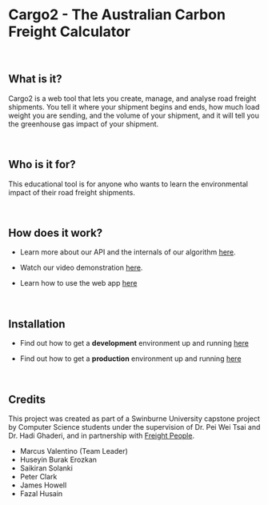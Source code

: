 # Cargo2 - The Australian Carbon Freight Calculator


<br>

## What is it?

Cargo2 is a web tool that lets you create, manage, and analyse road freight shipments. You tell it where your shipment begins and ends, how much load weight you are sending, and the volume of your shipment, and it will tell you the greenhouse gas impact of your shipment.

<br>

## Who is it for?

This educational tool is for anyone who wants to learn the environmental impact of their road freight shipments. 

<br>

## How does it work?

- Learn more about our API and the internals of our algorithm [here](https://github.com/nestcx/freight-carbon-emission-calculator/wiki/How-It-Works). 

- Watch our video demonstration [here](https://www.youtube.com/watch?v=3CLr-GgRkQY ).

- Learn how to use the web app [here](https://github.com/nestcx/freight-carbon-emission-calculator/wiki/Web-App-User-Guide)

<br>

## Installation

- Find out how to get a **development** environment up and running [here](https://github.com/nestcx/freight-carbon-emission-calculator/wiki/Installation-manual-(Development-server))

- Find out how to get a **production** environment up and running [here](https://github.com/nestcx/freight-carbon-emission-calculator/wiki/Installation-manual-(Production-environment))


<br>

## Credits

This project was created as part of a Swinburne University capstone project by Computer Science students under the supervision of Dr. Pei Wei Tsai and Dr. Hadi Ghaderi, and in partnership with [Freight People](https://www.freightpeople.com.au/).

- Marcus Valentino (Team Leader)
- Huseyin Burak Erozkan
- Saikiran Solanki
- Peter Clark
- James Howell
- Fazal Husain

